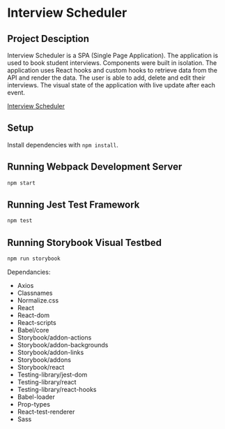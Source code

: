 # Interview Scheduler

## Project Desciption
Interview Scheduler is a SPA (Single Page Application). The application is used to book student interviews. Components were built in isolation. The application uses React hooks and custom hooks to retrieve data from the API and render the data. The user is able to add, delete and edit their interviews. The visual state of the application with live update after each event.

[Interview Scheduler](https://github.com/thien-trieu/scheduler/blob/master/docs/Interview-Scheduler.PNG)
## Setup

Install dependencies with `npm install`.

## Running Webpack Development Server

```sh
npm start
```

## Running Jest Test Framework

```sh
npm test
```

## Running Storybook Visual Testbed

```sh
npm run storybook
```

Dependancies:
- Axios
- Classnames
- Normalize.css
- React
- React-dom
- React-scripts
- Babel/core
- Storybook/addon-actions
- Storybook/addon-backgrounds
- Storybook/addon-links
- Storybook/addons
- Storybook/react
- Testing-library/jest-dom
- Testing-library/react
- Testing-library/react-hooks
- Babel-loader
- Prop-types
- React-test-renderer
- Sass
